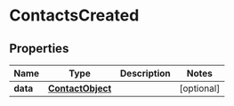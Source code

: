 # ContactsCreated

## Properties
Name | Type | Description | Notes
------------ | ------------- | ------------- | -------------
**data** | [**ContactObject**](ContactObject.md) |  |  [optional]
